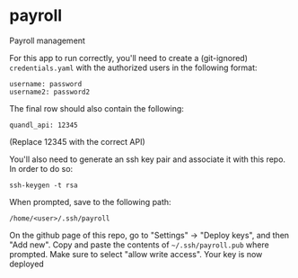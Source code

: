# payroll
Payroll management

For this app to run correctly, you'll need to create a (git-ignored) `credentials.yaml` with the authorized users in the following format:

```
username: password
username2: password2
```

The final row should also contain the following:

```
quandl_api: 12345
```

(Replace 12345 with the correct API)

You'll also need to generate an ssh key pair and associate it with this repo. In order to do so:

```
ssh-keygen -t rsa
```

When prompted, save to the following path:
```
/home/<user>/.ssh/payroll
```

On the github page of this repo, go to "Settings" -> "Deploy keys", and then "Add new". Copy and paste the contents of `~/.ssh/payroll.pub` where prompted. Make sure to select "allow write access". Your key is now deployed



